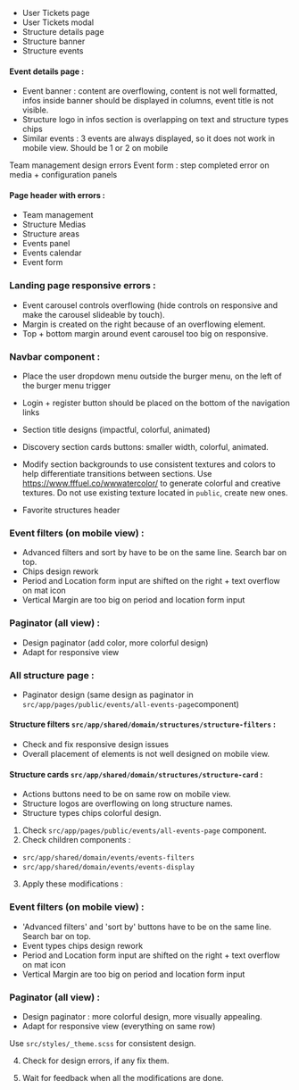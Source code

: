 - User Tickets page
- User Tickets modal
- Structure details page
- Structure banner
- Structure events


#### Event details page : 
- Event banner : content are overflowing, content is not well formatted, infos inside banner should be displayed in columns, event title is not visible.
- Structure logo in infos section is overlapping on text and structure types chips
- Similar events : 3 events are always displayed, so it does not work in mobile view. Should be 1 or 2 on mobile

Team management design errors
Event form : step completed error on media + configuration panels

#### Page header with errors :

- Team management
- Structure Medias
- Structure areas
- Events panel
- Events calendar
- Event form


### Landing page responsive errors : 
- Event carousel controls overflowing (hide controls on responsive and make the carousel slideable by touch).
- Margin is created on the right because of an overflowing element.
- Top + bottom margin around event carousel too big on responsive.

### Navbar component : 
- Place the user dropdown menu outside the burger menu, on the left of the burger menu trigger
- Login + register button should be placed on the bottom of the navigation links

- Section title designs (impactful, colorful, animated)
- Discovery section cards buttons: smaller width, colorful, animated.
- Modify section backgrounds to use consistent textures and colors to help differentiate transitions between sections.
Use https://www.fffuel.co/wwwatercolor/ to generate colorful and creative textures. Do not use existing texture located in `public`, create new ones.

- Favorite structures header


### Event filters (on mobile view) : 
- Advanced filters and sort by have to be on the same line. Search bar on top.
- Chips design rework
- Period and Location form input are shifted on the right + text overflow on mat icon
- Vertical Margin are too big on period and location form input

### Paginator (all view) :
- Design paginator (add color, more colorful design)
- Adapt for responsive view



### All structure page : 

- Paginator design (same design as paginator in `src/app/pages/public/events/all-events-page`component)

#### Structure filters `src/app/shared/domain/structures/structure-filters` :
- Check and fix responsive design issues
- Overall placement of elements is not well designed on mobile view.

#### Structure cards `src/app/shared/domain/structures/structure-card` :
- Actions buttons need to be on same row on mobile view.
- Structure logos are overflowing on long structure names.
- Structure types chips colorful design.


1. Check `src/app/pages/public/events/all-events-page` component.
2. Check children components :
- `src/app/shared/domain/events/events-filters`
- `src/app/shared/domain/events/events-display`

3. Apply these modifications :

### Event filters (on mobile view) :
- 'Advanced filters' and 'sort by' buttons have to be on the same line. Search bar on top.
- Event types chips design rework
- Period and Location form input are shifted on the right + text overflow on mat icon
- Vertical Margin are too big on period and location form input

### Paginator (all view) :
- Design paginator : more colorful design, more visually appealing.
- Adapt for responsive view (everything on same row)

Use `src/styles/_theme.scss` for consistent design.

4. Check for design errors, if any fix them.

5. Wait for feedback when all the modifications are done.
